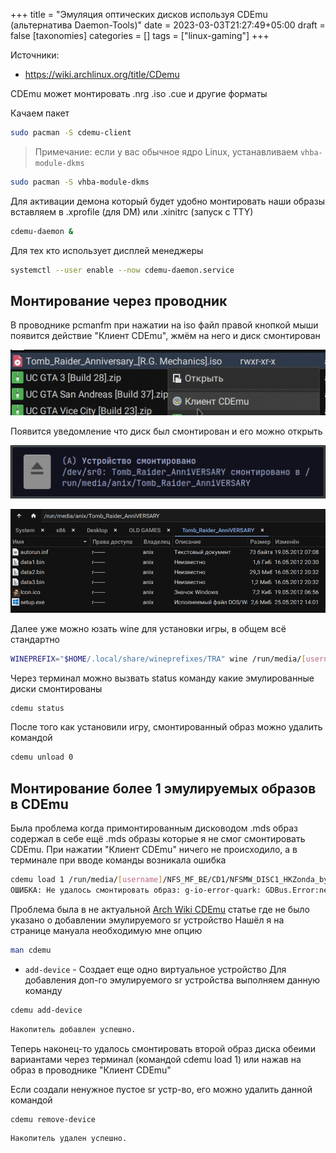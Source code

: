 +++
title = "Эмуляция оптических дисков используя CDEmu (альтернатива Daemon-Tools)"
date = 2023-03-03T21:27:49+05:00
draft = false
[taxonomies]
categories = []
tags = ["linux-gaming"]
+++

Источники:
* https://wiki.archlinux.org/title/CDemu

CDEmu может монтировать .nrg .iso .cue и другие форматы

Качаем пакет
```bash
sudo pacman -S cdemu-client
```

> Примечание: если у вас обычное ядро Linux, устанавливаем ``vhba-module-dkms``
```bash
sudo pacman -S vhba-module-dkms
```

Для активации демона который будет удобно монтировать наши образы вставляем в .xprofile (для DM) или .xinitrc (запуск с TTY)
```bash
cdemu-daemon &
```

Для тех кто использует дисплей менеджеры
```bash
systemctl --user enable --now cdemu-daemon.service
```

## Монтирование через проводник
В проводнике pcmanfm при нажатии на iso файл правой кнопкой мыши появится действие "Клиент CDEmu", жмём на него и диск смонтирован

![](/images/CDEmu-emulate-images/1666680474.png)

Появится уведомление что диск был смонтирован и его можно открыть

![](/images/CDEmu-emulate-images/1666681885.png)

![](/images/CDEmu-emulate-images/1666677451.png)

Далее уже можно юзать wine для установки игры, в общем всё стандартно
```bash
WINEPREFIX="$HOME/.local/share/wineprefixes/TRA" wine /run/media/[username]/Tomb_Raider_AnniVERSARY/setup.exe
```

Через терминал можно вызвать status команду какие эмулированные диски смонтированы
```bash
cdemu status
```

После того как установили игру, смонтированный образ можно удалить командой
```bash
cdemu unload 0
```
## Монтирование более 1 эмулируемых образов в CDEmu
Была проблема когда примонтированным дисководом .mds образ содержал в себе ещё .mds образы которые я не смог смонтировать CDEmu. При нажатии "Клиент CDEmu" ничего не происходило, а в терминале при вводе команды возникала ошибка

```sh
cdemu load 1 /run/media/[username]/NFS_MF_BE/CD1/NFSMW_DISC1_HKZonda_by_P2PZone.org.mds
ОШИБКА: Не удалось смонтировать образ: g-io-error-quark: GDBus.Error:net.sf.cdemu.CDEmuDaemon.errorDaemon.InvalidArgument: Некорректный номер накопителя! (36)
```

Проблема была в не актуальной [Arch Wiki CDEmu](https://wiki.archlinux.org/title/CDemu) статье где не было указано о добавлении эмулируемого sr устройство
Нашёл я на странице мануала необходимую мне опцию
```bash
man cdemu
```

* ``add-device`` - Создает еще одно виртуальное устройство
Для добавления доп-го эмулируемого sr устройства выполняем данную команду
```bash
cdemu add-device
```
```sh
Накопитель добавлен успешно.
```

Теперь наконец-то удалось смонтировать второй образ диска обеими вариантами через терминал (командой cdemu load 1) или нажав на образ в проводнике "Клиент CDEmu"

Если создали ненужное пустое sr устр-во, его можно удалить данной командой
```bash
cdemu remove-device
```
```sh
Накопитель удален успешно.
```

